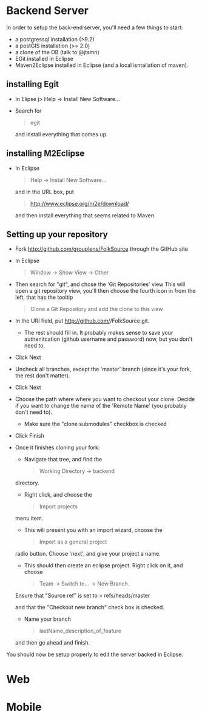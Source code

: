 # Backend Server
In order to setup the back-end server, you'll need a few things to start:
* a postgressql installation (>9.2)
* a postGIS installation (>= 2.0)
* a clone of the DB (talk to @jtsmn)
* EGit installed in Eclipse
* Maven2Eclipse installed in Eclipse (and a local isntallation of maven).

## installing Egit
* In Elipse
	j> Help -> Install New Software...

* Search for 
	> egit

	and install everything that comes up.

## installing M2Eclipse
* In Eclipse
	> Help -> Install New Software...

	and in the URL box, put 
	> http://www.eclipse.org/m2e/download/
	
	and then install everything that seems related to Maven.
	
## Setting up your repository
* Fork http://github.com/grouplens/FolkSource through the GitHub site
* In Eclipse
	> Window -> Show View -> Other

* Then search for "git", and chose the 'Git Repositories' view
	This will open a git repository view, you'll then choose the fourth icon in from
	the left, that has the tooltip
	> Clone a Git Repository and add the clone to this view

* In the URI field, put http://github.com/<your-username>/FolkSource.git. 
	* The rest should fill in. It probably makes sense to save your authenitcation (github username and password) now, but you don't need to. 
* Click Next
* Uncheck all branches, except the 'master' branch (since it's your fork, the rest don't matter). 
* Click Next
* Choose the path where where you want to checkout your clone. Decide if you
  want to change the name of the 'Remote Name' (you probably don't need to).
	* Make sure the "clone submodules" checkbox is checked
* Click Finish
* Once it finishes cloning your fork:
	* Navigate that tree, and find the
		> Working Directory -> backend 

	directory. 
	* Right click, and choose the
		>Import projects

	menu item.

	* This will present you with an import wizard, choose the
		> Import as a general project

	radio button. Choose 'next', and give your project a name.

	* This should then create an eclipse project. Right click on it, and choose
		> Team -> Switch to... -> New Branch.

	Ensure that "Source ref" is set to 
		> refs/heads/master

	and that the "Checkout new branch" check box is checked.

	* Name your branch
		> lastName_description_of_feature

	and then go ahead and finish. 

You should now be setup properly to edit the server backed in Eclipse.

# Web

# Mobile

